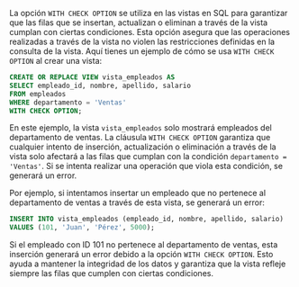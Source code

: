 La opción `WITH CHECK OPTION` se utiliza en las vistas en SQL para garantizar que las filas que se insertan, actualizan o eliminan a través de la vista cumplan con ciertas condiciones. Esta opción asegura que las operaciones realizadas a través de la vista no violen las restricciones definidas en la consulta de la vista. Aquí tienes un ejemplo de cómo se usa `WITH CHECK OPTION` al crear una vista:

```sql
CREATE OR REPLACE VIEW vista_empleados AS
SELECT empleado_id, nombre, apellido, salario
FROM empleados
WHERE departamento = 'Ventas'
WITH CHECK OPTION;
```

En este ejemplo, la vista `vista_empleados` solo mostrará empleados del departamento de ventas. La cláusula `WITH CHECK OPTION` garantiza que cualquier intento de inserción, actualización o eliminación a través de la vista solo afectará a las filas que cumplan con la condición `departamento = 'Ventas'`. Si se intenta realizar una operación que viola esta condición, se generará un error.

Por ejemplo, si intentamos insertar un empleado que no pertenece al departamento de ventas a través de esta vista, se generará un error:

```sql
INSERT INTO vista_empleados (empleado_id, nombre, apellido, salario)
VALUES (101, 'Juan', 'Pérez', 5000);
```

Si el empleado con ID 101 no pertenece al departamento de ventas, esta inserción generará un error debido a la opción `WITH CHECK OPTION`. Esto ayuda a mantener la integridad de los datos y garantiza que la vista refleje siempre las filas que cumplen con ciertas condiciones.